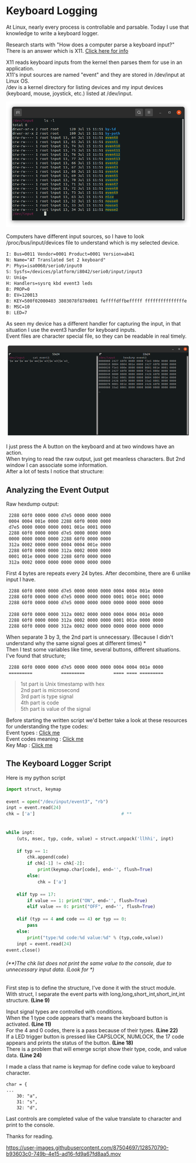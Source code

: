# Keyboard Logging

At Linux, nearly every process is controllable and parsable. Today I use that knowledge to write a keyboard logger.  

Research starts with "How does a computer parse a keyboard input?"  
There is an answer which is X11. [Click here for info]( https://en.wikipedia.org/wiki/X_Window_System#Software_architecture "Click here for info")

X11 reads keyboard inputs from the kernel then parses them for use in an application.  
X11's input sources are named "event" and they are stored in /dev/input at Linux OS.  
/dev is a kernel directory for listing devices and my input devices (keyboard, mouse, joystick, etc.) listed at /dev/input.

![Img1](/Img/Img1.png)

Computers have different input sources, so I have to look /proc/bus/input/devices file to understand which is my selected device.  


    I: Bus=0011 Vendor=0001 Product=0001 Version=ab41
    N: Name="AT Translated Set 2 keyboard"
    P: Phys=isa0060/serio0/input0
    S: Sysfs=/devices/platform/i8042/serio0/input/input3
    U: Uniq=
    H: Handlers=sysrq kbd event3 leds 
    B: PROP=0
    B: EV=120013
    B: KEY=500f02000403 3803078f870d001 feffffdffbefffff fffffffffffffffe
    B: MSC=10
    B: LED=7


As seen my device has a different handler for capturing the input, in that situation I use the event3 handler for keyboard inputs.  
Event files are character special file, so they can be readable in real timely.

![Img2](/Img/Img2.png)

I just press the A button on the keyboard and at two windows have an action.  
When trying to read the raw output, just get meanless characters.  But 2nd window I can associate some information.  
After a lot of tests I notice that structure:  



## Analyzing the Event Output

Raw hexdump output:  

```
 2288 60f0 0000 0000 d7e5 0000 0000 0000
 0004 0004 001e 0000 2288 60f0 0000 0000
 d7e5 0000 0000 0000 0001 001e 0001 0000
 2288 60f0 0000 0000 d7e5 0000 0000 0000
 0000 0000 0000 0000 2288 60f0 0000 0000
 312a 0002 0000 0000 0004 0004 001e 0000
 2288 60f0 0000 0000 312a 0002 0000 0000
 0001 001e 0000 0000 2288 60f0 0000 0000
 312a 0002 0000 0000 0000 0000 0000 0000
```


First 4 bytes are repeats every 24 bytes. After decombine, there are 6 unlike input I have.

```
 2288 60f0 0000 0000 d7e5 0000 0000 0000 0004 0004 001e 0000
 2288 60f0 0000 0000 d7e5 0000 0000 0000 0001 001e 0001 0000
 2288 60f0 0000 0000 d7e5 0000 0000 0000 0000 0000 0000 0000

 2288 60f0 0000 0000 312a 0002 0000 0000 0004 0004 001e 0000
 2288 60f0 0000 0000 312a 0002 0000 0000 0001 001e 0000 0000 
 2288 60f0 0000 0000 312a 0002 0000 0000 0000 0000 0000 0000
```

When separate 3 by 3, the 2nd part is unnecessary. (Because I didn't understand why the same signal goes at different times) *  
Then I test some variables like time, several buttons, different situations.  
I've found that structure;  

```
 2288 60f0 0000 0000 d7e5 0000 0000 0000 0004 0004 001e 0000
 =========           =========           ==== ==== =========
```

> 1st part is Unix timestamp with hex  
>2nd part is microsecond  
>3rd part is type signal  
>4th part is code  
>5th part is value of the signal  


Before starting the written script we'd better take a look at these resources for understanding the type codes:  
Event types : [Click me](https://github.com/torvalds/linux/blob/8096acd7442e613fad0354fc8dfdb2003cceea0b/include/uapi/linux/input-event-codes.h#L35 "Click me")  
Event codes meaning : [Click me](https://www.kernel.org/doc/Documentation/input/event-codes.txt "Click me")  
Key Map : [Click me](https://github.com/torvalds/linux/blob/8096acd7442e613fad0354fc8dfdb2003cceea0b/include/uapi/linux/input-event-codes.h#L75-L338 "Click me")  


## The Keyboard Logger Script  
Here is my python script  


```python
import struct, keymap

event = open("/dev/input/event3", "rb")
inpt = event.read(24)
chk = ['a']									# **


while inpt:
	(uts, msec, typ, code, value) = struct.unpack('llhhi', inpt)

	if typ == 1:
		chk.append(code)
		if chk[-1] != chk[-2]:
			print(keymap.char[code], end='', flush=True)
		else:
			chk = ['a']
			
	elif typ == 17:
		if value == 1: print("ON", end='', flush=True)
		elif value == 0: print("OFF", end='', flush=True)
		
	elif (typ == 4 and code == 4) or typ == 0:
		pass
	else:
		print("type:%d code:%d value:%d" % (typ,code,value))
	inpt = event.read(24)
event.close()
```
###### (**)The chk list does not print the same value to the console, due to unnecessary input data. (Look for *)  

First step is to define the structure, I've done it with the struct module.  
With struct, I separate the event parts with long,long,short_int,short_int,int structure. **(Line 9)**  

Input signal types are controlled with conditions.  
When the 1 type code appears that's means the keyboard button is activated. **(Line 11)**  
For the 4 and 0 codes, there is a pass because of their types. **(Line 22)**  
If a LED trigger button is pressed like CAPSLOCK, NUMLOCK, the 17 code appears and prints the status of the button. **(Line 18)**  
There is a problem that will emerge script show their type, code, and value data. **(Line 24)**  

I made a class that name is keymap for define code value to keyboard character.  
```
char = {
...
	30: "a",
	31: "s",
	32: "d",
```  
Last controls are completed value of the value translate to character and print to the console.  

Thanks for reading.  


https://user-images.githubusercontent.com/87504697/128570790-b93603c0-749b-4e15-ad16-fd9a67fd8aa5.mov





